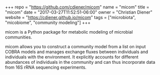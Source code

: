 +++
repo = "https://github.com/cdiener/micom"
name = "micom"
title = "micom"
date = "2017-03-27T11:52:51-06:00"
owner = "Christian Diener"
website = "https://cdiener.github.io/micom"
tags = ["microbiota", "micobiome", "community modeling"]
+++

micom is a Python package for metabolic modeling of microbial communities.

micom allows you to construct a community model from a list on input COBRA
models and manages exchange fluxes between individuals and individuals with the
environment. It explicitly accounts for different abundances of individuals in
the community and can thus incorporate data from 16S rRNA sequencing
experiments.
